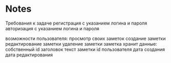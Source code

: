 # Notes
Требования к задаче
регистрация с указанием логина и пароля
авторизация с указанием логина и пароля

возможности пользователя:
просмотр своих заметок
создание заметки
редактирование заметки
удаление заметки
заметка хранит данные:
собственный id
заголовок
текст заметки
id пользователя
дата создания
дата редактирования